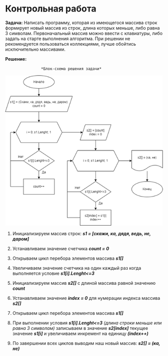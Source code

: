 # Контрольная работа

**Задача:** Написать программу, которая из имеющегося массива строк формирует новый массив из строк, длина которых меньше, либо равна 3 символам. Первоначальный массив можно ввести с клавиатуры, либо задать на старте выполнения алгоритма. При решении не рекомендуется пользоваться коллекциями, лучше обойтись исключительно массивами.

**Решение:**

                    *Блок-схема решения задачи*
![Блок-схема решения задачи](Control_work.png)


1. Инициализируем массив строк: ***s1 = [скажи, ка, дядя, ведь, не, даром]***

2. Устанавливаем значение счетчика ***count = 0***

3. Открываем цикл перебора элементов массива ***s1[]***

4. Увеличиваем значение счетчика на один каждый раз когда выполняется условие ***s1[i].Lenght<=3***

5. Инициализируем массив ***s2[]*** с длиной массива равной значению ***count***

6. Устанавливаем значение ***index = 0*** для нумерации индекса массива ***s2[]*** 

7. Открываем цикл перебора элементов массива ***s1[]***

8. При выполнении условия ***s1[i].Lenght<=3*** *(длина строки меньше или равна 3 символам)* записываем в значение ***s2[index]*** текущее значение ***s1[i]*** и увеличиваем инкремент на единицу ***(index++)***

9. По завершении всех циклов выводим наш новый массив: ***s2[] = (ка, не)***